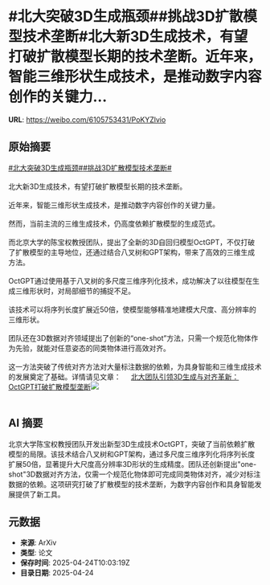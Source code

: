 # #北大突破3D生成瓶颈##挑战3D扩散模型技术垄断#北大新3D生成技术，有望打破扩散模型长期的技术垄断。近年来，智能三维形状生成技术，是推动数字内容创作的关键力...

**URL**: https://weibo.com/6105753431/PoKYZlvio

## 原始摘要

<a href="https://m.weibo.cn/search?containerid=231522type%3D1%26t%3D10%26q%3D%23%E5%8C%97%E5%A4%A7%E7%AA%81%E7%A0%B43D%E7%94%9F%E6%88%90%E7%93%B6%E9%A2%88%23&amp;extparam=%23%E5%8C%97%E5%A4%A7%E7%AA%81%E7%A0%B43D%E7%94%9F%E6%88%90%E7%93%B6%E9%A2%88%23" data-hide=""><span class="surl-text">#北大突破3D生成瓶颈#</span></a><a href="https://m.weibo.cn/search?containerid=231522type%3D1%26t%3D10%26q%3D%23%E6%8C%91%E6%88%983D%E6%89%A9%E6%95%A3%E6%A8%A1%E5%9E%8B%E6%8A%80%E6%9C%AF%E5%9E%84%E6%96%AD%23&amp;extparam=%23%E6%8C%91%E6%88%983D%E6%89%A9%E6%95%A3%E6%A8%A1%E5%9E%8B%E6%8A%80%E6%9C%AF%E5%9E%84%E6%96%AD%23" data-hide=""><span class="surl-text">#挑战3D扩散模型技术垄断#</span></a><br><br>北大新3D生成技术，有望打破扩散模型长期的技术垄断。<br><br>近年来，智能三维形状生成技术，是推动数字内容创作的关键力量。<br><br>然而，当前主流的三维生成技术，仍高度依赖扩散模型的生成范式。<br><br>而北京大学的陈宝权教授团队，提出了全新的3D自回归模型OctGPT，不仅打破了扩散模型的主导地位，还通过结合八叉树和GPT架构，带来了高效的三维生成方法。<br><br>OctGPT通过使用基于八叉树的多尺度三维序列化技术，成功解决了以往模型在生成三维形状时，对局部细节的捕捉不足。<br><br>该技术可以将序列长度扩展近50倍，使模型能够精准地建模大尺度、高分辨率的三维形状。<br><br>团队还在3D数据对齐领域提出了创新的“one-shot”方法，只需一个规范化物体作为先验，就能对任意姿态的同类物体进行高效对齐。<br><br>这一方法突破了传统对齐方法对大量标注数据的依赖，为具身智能和三维生成技术的发展奠定了基础。详情请见文章： <a href="https://weibo.com/ttarticle/p/show?id=2309405159004778135683" data-hide=""><span class="url-icon"><img style="width: 1rem;height: 1rem" src="https://h5.sinaimg.cn/upload/2015/09/25/3/timeline_card_small_article_default.png" referrerpolicy="no-referrer"></span><span class="surl-text">北大团队引领3D生成与对齐革新：OctGPT打破扩散模型垄断</span></a><img style="" src="https://tvax3.sinaimg.cn/large/006Fd7o3gy1i0s0meu72dj30ka0bf0tp.jpg" referrerpolicy="no-referrer"><br><br>

## AI 摘要

北京大学陈宝权教授团队开发出新型3D生成技术OctGPT，突破了当前依赖扩散模型的局限。该技术结合八叉树和GPT架构，通过多尺度三维序列化将序列长度扩展50倍，显著提升大尺度高分辨率3D形状的生成精度。团队还创新提出"one-shot"3D数据对齐方法，仅需一个规范化物体即可完成同类物体对齐，减少对标注数据的依赖。这项研究打破了扩散模型的技术垄断，为数字内容创作和具身智能发展提供了新工具。

## 元数据

- **来源**: ArXiv
- **类型**: 论文
- **保存时间**: 2025-04-24T10:03:19Z
- **目录日期**: 2025-04-24
